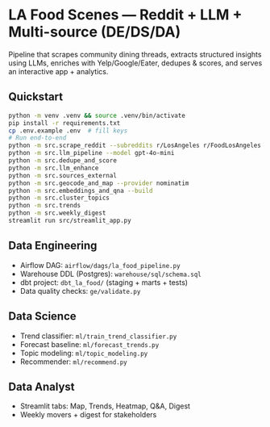 # LA Food Scenes — Reddit + LLM + Multi-source (DE/DS/DA)

Pipeline that scrapes community dining threads, extracts structured insights using LLMs, enriches with Yelp/Google/Eater, dedupes & scores, and serves an interactive app + analytics.

## Quickstart
```bash
python -m venv .venv && source .venv/bin/activate
pip install -r requirements.txt
cp .env.example .env  # fill keys
# Run end-to-end
python -m src.scrape_reddit --subreddits r/LosAngeles r/FoodLosAngeles --days_back 45 --max_posts 150
python -m src.llm_pipeline --model gpt-4o-mini
python -m src.dedupe_and_score
python -m src.llm_enhance
python -m src.sources_external
python -m src.geocode_and_map --provider nominatim
python -m src.embeddings_and_qna --build
python -m src.cluster_topics
python -m src.trends
python -m src.weekly_digest
streamlit run src/streamlit_app.py
```

## Data Engineering
- Airflow DAG: `airflow/dags/la_food_pipeline.py`
- Warehouse DDL (Postgres): `warehouse/sql/schema.sql`
- dbt project: `dbt_la_food/` (staging + marts + tests)
- Data quality checks: `ge/validate.py`

## Data Science
- Trend classifier: `ml/train_trend_classifier.py`
- Forecast baseline: `ml/forecast_trends.py`
- Topic modeling: `ml/topic_modeling.py`
- Recommender: `ml/recommend.py`

## Data Analyst
- Streamlit tabs: Map, Trends, Heatmap, Q&A, Digest
- Weekly movers + digest for stakeholders
